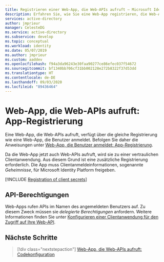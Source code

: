 ```yaml
---
title: Registrieren einer Web-App, die Web-APIs aufruft – Microsoft Identity Platform | Azure
description: Erfahren Sie, wie Sie eine Web-App registrieren, die Web-APIs aufruft.
services: active-directory
author: jmprieur
manager: CelesteDG
ms.service: active-directory
ms.subservice: develop
ms.topic: conceptual
ms.workload: identity
ms.date: 05/07/2019
ms.author: jmprieur
ms.custom: aaddev
ms.openlocfilehash: f94a3da96243e30faa90277ce86efec037f54672
ms.sourcegitcommit: bf1340bb706cf31bb002128e272b8322f37d53dd
ms.translationtype: HT
ms.contentlocale: de-DE
ms.lasthandoff: 09/03/2020
ms.locfileid: "89436464"
---
```

# <a name="a-web-app-that-calls-web-apis-app-registration"></a>Web-App, die Web-APIs aufruft: App-Registrierung

Eine Web-App, die Web-APIs aufruft, verfügt über die gleiche Registrierung wie eine Web-App, die Benutzer anmeldet. Befolgen Sie daher die Anweisungen unter [Web-App, die Benutzer anmeldet: App-Registrierung](scenario-web-app-sign-user-app-registration.md).

Da die Web-App jetzt auch Web-APIs aufruft, wird sie zu einer vertraulichen Clientanwendung. Aus diesem Grund ist eine zusätzliche Registrierung erforderlich. Die App muss Clientanmeldeinformationen, sogenannte *Geheimnisse*, für Microsoft Identity Platform freigeben.

[!INCLUDE [Registration of client secrets](../../../includes/active-directory-develop-scenarios-registration-client-secrets.md)]

## <a name="api-permissions"></a>API-Berechtigungen

Web-Apps rufen APIs im Namen des angemeldeten Benutzers auf. Zu diesem Zweck müssen sie *delegierte Berechtigungen* anfordern. Weitere Informationen finden Sie unter [Konfigurieren einer Clientanwendung für den Zugriff auf Ihre Web-API](quickstart-configure-app-access-web-apis.md#add-permissions-to-access-your-web-api).

## <a name="next-steps"></a>Nächste Schritte

> [!div class="nextstepaction"]
> [Web-App, die Web-APIs aufruft: Codekonfiguration](scenario-web-app-call-api-app-configuration.md)
